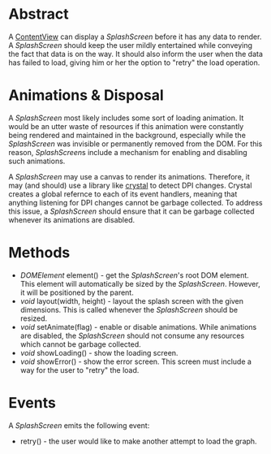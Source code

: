# Abstract

A [ContentView](CONTENT_VIEW.md) can display a *SplashScreen* before it has any data to render. A *SplashScreen* should keep the user mildly entertained while conveying the fact that data is on the way. It should also inform the user when the data has failed to load, giving him or her the option to "retry" the load operation.

# Animations & Disposal

A *SplashScreen* most likely includes some sort of loading animation. It would be an utter waste of resources if this animation were constantly being rendered and maintained in the background, especially while the *SplashScreen* was invisible or permanently removed from the DOM. For this reason, *SplashScreen*s include a mechanism for enabling and disabling such animations.

A *SplashScreen* may use a canvas to render its animations. Therefore, it may (and should) use a library like [crystal](https://github.com/unixpickle/crystal) to detect DPI changes. Crystal creates a global refernce to each of its event handlers, meaning that anything listening for DPI changes cannot be garbage collected. To address this issue, a *SplashScreen* should ensure that it can be garbage collected whenever its animations are disabled.

# Methods

 * *DOMElement* element() - get the *SplashScreen*'s root DOM element. This element will automatically be sized by the *SplashScreen*. However, it will be positioned by the parent.
 * *void* layout(width, height) - layout the splash screen with the given dimensions. This is called whenever the *SplashScreen* should be resized.
 * *void* setAnimate(flag) - enable or disable animations. While animations are disabled, the *SplashScreen* should not consume any resources which cannot be garbage collected.
 * *void* showLoading() - show the loading screen.
 * *void* showError() - show the error screen. This screen must include a way for the user to "retry" the load.

# Events

A *SplashScreen* emits the following event:

 * retry() - the user would like to make another attempt to load the graph.
